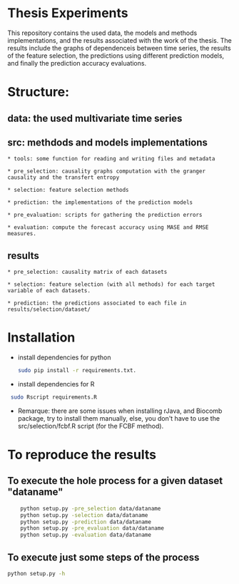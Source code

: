 # Thesis Experiments

This repository contains the used data, the models and methods implementations,  and the results associated with the work of the thesis. The results include the  graphs of dependenceis between time series, the results of the feature selection, the predictions using different prediction models, and finally the prediction accuracy evaluations.

# Structure:

## data: the used multivariate time series

## src: methdods and models implementations

	* tools: some function for reading and writing files and metadata

	* pre_selection: causality graphs computation with the granger causality and the transfert entropy

	* selection: feature selection methods

	* prediction: the implementations of the prediction models
	
	* pre_evaluation: scripts for gathering the prediction errors
	
	* evaluation: compute the forecast accuracy using MASE and RMSE measures.
	
		
## results

	* pre_selection: causality matrix of each datasets

	* selection: feature selection (with all methods) for each target variable of each datasets.

	* prediction: the predictions associated to each file in results/selection/dataset/

      
# Installation

  * install dependencies for python
    ```bash
    sudo pip install -r requirements.txt.
    ```
   * install dependencies for R
   ```bash
    sudo Rscript requirements.R
   ```
  
  * Remarque: there are some issues when installing rJava, and Biocomb package, try to install them manually, else, you don't have to 
  	use the src/selection/fcbf.R script (for the FCBF method).

 
# To reproduce the results

## To execute the hole process for a given dataset "dataname"
```bash
	python setup.py -pre_selection data/dataname
	python setup.py -selection data/dataname
	python setup.py -prediction data/dataname
	python setup.py -pre_evaluation data/dataname
	python setup.py -evaluation data/dataname

```
## To execute just some steps of the process
```bash
python setup.py -h 
```


